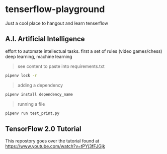 # tenserflow-playground
Just a cool place to hangout and learn tenserflow

## A.I. Artificial Intelligence
effort to automate intellectual tasks.
first a set of rules (video games/chess)
deep learning, machine learning

>see content to paste into requirements.txt
```bash
pipenv lock -r
```

>adding a dependency
```bash
pipenv install dependency_name
```

>running a file
```bash
pipenv run test_print.py
```

## TensorFlow 2.0 Tutorial
This repostory goes over the tutorial found at 
https://www.youtube.com/watch?v=tPYj3fFJGjk
